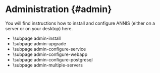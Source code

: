 Administration {#admin}
==============

You will find instructions how to install and configure ANNIS (either on a server or on your desktop) here.


- \subpage admin-install
- \subpage admin-upgrade
- \subpage admin-configure-service
- \subpage admin-configure-webapp
- \subpage admin-configure-postgresql
- \subpage admin-multiple-servers
